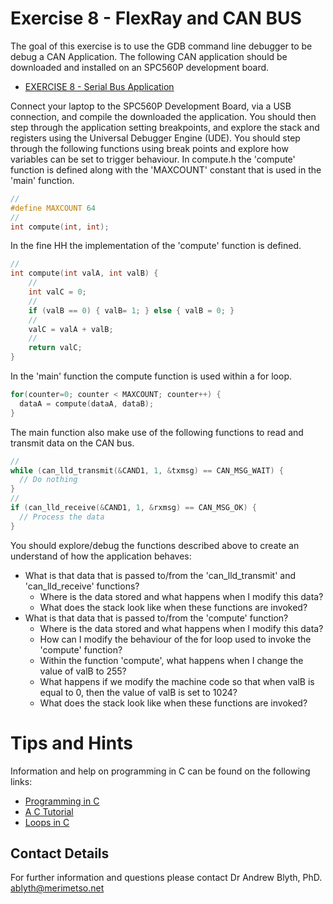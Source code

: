 # Exercise 8 - FlexRay and CAN BUS

The goal of this exercise is to use the GDB command line debugger to be debug a CAN Application. The following CAN application should be downloaded and installed on an SPC560P development board.

* [EXERCISE 8 - Serial Bus Application](https://github.com/Merimetso-Code/EmbeddedAutomotiveSecurity/blob/main/EXERCISE8.zip)

Connect your laptop to the SPC560P Development Board, via a USB connection, and compile the downloaded the application. You should then step through the application setting breakpoints, and explore the stack and registers using the Universal Debugger Engine (UDE).  You should step through the following functions using break points and explore how variables can be set to trigger behaviour. In compute.h the 'compute' function is defined along with the 'MAXCOUNT' constant that is used in the 'main' function.

```c
//
#define MAXCOUNT 64
//
int compute(int, int);
```

In the fine HH the implementation of the 'compute' function is defined.

```c
//
int compute(int valA, int valB) {
	//
	int valC = 0;
	//
	if (valB == 0) { valB= 1; } else { valB = 0; }
	//
	valC = valA + valB;
	//
	return valC;
}
```

In the 'main' function the compute function is used within a for loop.

```c
for(counter=0; counter < MAXCOUNT; counter++) {
  dataA = compute(dataA, dataB);
}
```

The main function also make use of the following functions to read and transmit data on the CAN bus.
```c
//
while (can_lld_transmit(&CAND1, 1, &txmsg) == CAN_MSG_WAIT) {
  // Do nothing
}
//
if (can_lld_receive(&CAND1, 1, &rxmsg) == CAN_MSG_OK) {
  // Process the data
}
```

You should explore/debug the functions described above to create an understand of how the application behaves:

* What is that data that is passed to/from the 'can_lld_transmit' and 'can_lld_receive' functions?
  * Where is the data stored and what happens when I modify this data?
  * What does the stack look like when these functions are invoked?
* What is that data that is passed to/from the 'compute' function?
  * Where is the data stored and what happens when I modify this data?
  * How can I modify the behaviour of the for loop used to invoke the 'compute' function?
  * Within the function 'compute', what happens when I change the value of valB to 255?
  * What happens if we modify the machine code so that when valB is equal to 0, then the value of valB is set to 1024?
  * What does the stack look like when these functions are invoked?

# Tips and Hints
Information and help on programming in C can be found on the following links:
* [Programming in C](https://beginnersbook.com/2014/01/c-program-structure/)
* [A C Tutorial](https://www.cprogramming.com/tutorial/c-tutorial.html?inl=nv)
* [Loops in C](https://www.tutorialspoint.com/cprogramming/c_loops.htm)

## Contact Details

For further information and questions please contact Dr Andrew Blyth, PhD. <ablyth@merimetso.net>

